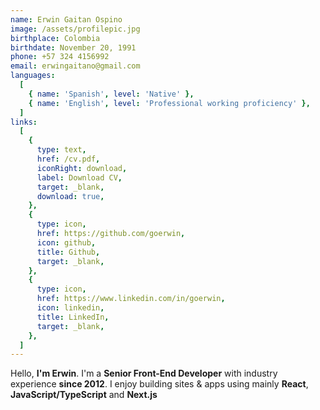 ```yaml
---
name: Erwin Gaitan Ospino
image: /assets/profilepic.jpg
birthplace: Colombia
birthdate: November 20, 1991
phone: +57 324 4156992
email: erwingaitano@gmail.com
languages:
  [
    { name: 'Spanish', level: 'Native' },
    { name: 'English', level: 'Professional working proficiency' },
  ]
links:
  [
    {
      type: text,
      href: /cv.pdf,
      iconRight: download,
      label: Download CV,
      target: _blank,
      download: true,
    },
    {
      type: icon,
      href: https://github.com/goerwin,
      icon: github,
      title: Github,
      target: _blank,
    },
    {
      type: icon,
      href: https://www.linkedin.com/in/goerwin,
      icon: linkedin,
      title: LinkedIn,
      target: _blank,
    },
  ]
---
```


Hello, **I'm Erwin**. I'm a **Senior Front-End Developer** with industry experience **since 2012**. I enjoy building sites & apps using mainly **React**, **JavaScript/TypeScript** and **Next.js**
